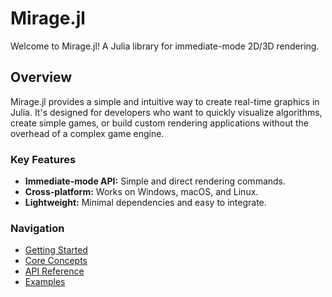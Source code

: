 # Mirage.jl

Welcome to Mirage.jl! A Julia library for immediate-mode 2D/3D rendering.

## Overview

Mirage.jl provides a simple and intuitive way to create real-time graphics in Julia. It's designed for developers who want to quickly visualize algorithms, create simple games, or build custom rendering applications without the overhead of a complex game engine.

### Key Features

*   **Immediate-mode API:** Simple and direct rendering commands.
*   **Cross-platform:** Works on Windows, macOS, and Linux.
*   **Lightweight:** Minimal dependencies and easy to integrate.

### Navigation

*   [Getting Started](getting_started.md)
*   [Core Concepts](concepts.md)
*   [API Reference](api_reference.md)
*   [Examples](examples.md)

